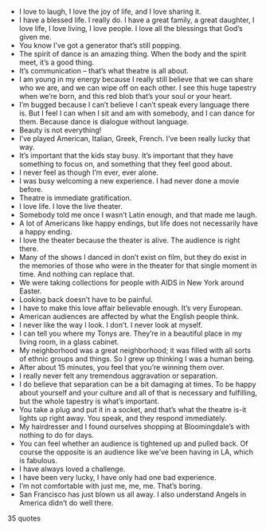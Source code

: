  - I love to laugh, I love the joy of life, and I love sharing it.
 - I have a blessed life. I really do. I have a great family, a great daughter, I love life, I love living, I love people. I love all the blessings that God’s given me.
 - You know I’ve got a generator that’s still popping.
 - The spirit of dance is an amazing thing. When the body and the spirit meet, it’s a good thing.
 - It’s communication – that’s what theatre is all about.
 - I am young in my energy because I really still believe that we can share who we are, and we can wipe off on each other. I see this huge tapestry when we’re born, and this red blob that’s your soul or your heart.
 - I’m bugged because I can’t believe I can’t speak every language there is. But I feel I can when I sit and am with somebody, and I can dance for them. Because dance is dialogue without language.
 - Beauty is not everything!
 - I’ve played American, Italian, Greek, French. I’ve been really lucky that way.
 - It’s important that the kids stay busy. It’s important that they have something to focus on, and something that they feel good about.
 - I never feel as though I’m ever, ever alone.
 - I was busy welcoming a new experience. I had never done a movie before.
 - Theatre is immediate gratification.
 - I love life. I love the live theater.
 - Somebody told me once I wasn’t Latin enough, and that made me laugh.
 - A lot of Americans like happy endings, but life does not necessarily have a happy ending.
 - I love the theater because the theater is alive. The audience is right there.
 - Many of the shows I danced in don’t exist on film, but they do exist in the memories of those who were in the theater for that single moment in time. And nothing can replace that.
 - We were taking collections for people with AIDS in New York around Easter.
 - Looking back doesn’t have to be painful.
 - I have to make this love affair believable enough. It’s very European.
 - American audiences are affected by what the English people think.
 - I never like the way I look. I don’t. I never look at myself.
 - I can tell you where my Tonys are. They’re in a beautiful place in my living room, in a glass cabinet.
 - My neighborhood was a great neighborhood; it was filled with all sorts of ethnic groups and things. So I grew up thinking I was a human being.
 - After about 15 minutes, you feel that you’re winning them over.
 - I really never felt any tremendous aggravation or separation.
 - I do believe that separation can be a bit damaging at times. To be happy about yourself and your culture and all of that is necessary and fulfilling, but the whole tapestry is what’s important.
 - You take a plug and put it in a socket, and that’s what the theatre is-it lights up right away. You speak, and they respond immediately.
 - My hairdresser and I found ourselves shopping at Bloomingdale’s with nothing to do for days.
 - You can feel whether an audience is tightened up and pulled back. Of course the opposite is an audience like we’ve been having in LA, which is fabulous.
 - I have always loved a challenge.
 - I have been very lucky, I have only had one bad experience.
 - I’m not comfortable with just me, me, me. That’s boring.
 - San Francisco has just blown us all away. I also understand Angels in America didn’t do well there.

35 quotes